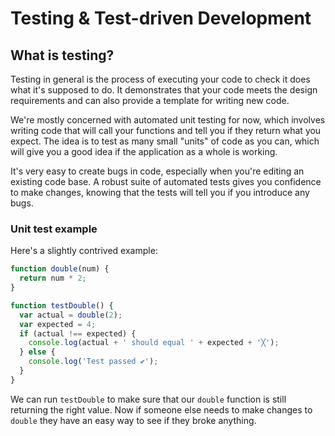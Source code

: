 # Testing & Test-driven Development

## What is testing?

Testing in general is the process of executing your code to check it does what it's supposed to do. It demonstrates that your code meets the design requirements and can also provide a template for writing new code.

We're mostly concerned with automated unit testing for now, which involves writing code that will call your functions and tell you if they return what you expect. The idea is to test as many small "units" of code as you can, which will give you a good idea if the application as a whole is working.

It's very easy to create bugs in code, especially when you're editing an existing code base. A robust suite of automated tests gives you confidence to make changes, knowing that the tests will tell you if you introduce any bugs.

### Unit test example

Here's a slightly contrived example:

```js
function double(num) {
  return num * 2;
}

function testDouble() {
  var actual = double(2);
  var expected = 4;
  if (actual !== expected) {
    console.log(actual + ' should equal ' + expected + '╳');
  } else {
    console.log('Test passed ✔︎');
  }
}
```

We can run `testDouble` to make sure that our `double` function is still returning the right value. Now if someone else needs to make changes to `double` they have an easy way to see if they broke anything.
